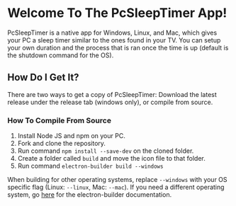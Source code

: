 # Welcome To The PcSleepTimer App!
PcSleepTimer is a native app for Windows, Linux, and Mac, which gives your PC a sleep timer similar to the ones found in your TV. You can setup your own duration and the process that is ran once the time is up (default is the shutdown command for the OS).

## How Do I Get It?
There are two ways to get a copy of PcSleepTimer: Download the latest release under the release tab (windows only), or compile from source.

### How To Compile From Source
1. Install Node JS and npm on your PC.
2. Fork and clone the repository.
3. Run command ```npm install --save-dev``` on the cloned folder.
4. Create a folder called ```build``` and move the icon file to that folder.
5. Run command ```electron-builder build --windows```

When building for other operating systems, replace ```--windows``` with your OS specific flag (Linux: ```--linux```, Mac: ```--mac```). If you need a different operating system, go [here](https://www.electron.build/cli) for the electron-builder documentation.